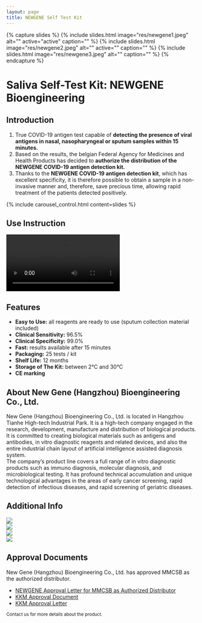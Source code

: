 ```yaml
---
layout: page
title: NEWGENE Self Test Kit
---
```


{% capture slides %}
  {% include slides.html
    image="res/newgene1.jpeg"
    alt=""
    active="active"
    caption=""
  %}
  {% include slides.html
    image="res/newgene2.jpeg"
    alt=""
    active=""
    caption=""
  %}
  {% include slides.html
    image="res/newgene3.jpeg"
    alt=""
    caption=""
  %}
{% endcapture %}

<main class="content container">
  <h1 class="heading text-center mt-3">Saliva Self-Test Kit: NEWGENE Bioengineering</h1>

  <h2 class="text-center my-3">Introduction</h2>
  <p class="justify">
    <ol>
      <li>True COVID-19 antigen test capable of <b>detecting the presence of viral antigens in nasal, nasopharyngeal or sputum samples within 15 minutes.</b></li>
      <li>Based on the results, the belgian Federal Agency for Medicines and Health Products has decided to <b>authorize the distribution of the NEWGENE COVID-19 antigen detection kit.</b></li>
      <li>Thanks to the <b>NEWGENE COVID-19 antigen detection kit</b>, which has excellent specificity, it is therefore possible to obtain a sample in a non-invasive manner and, therefore, save precious time, allowing rapid treatment of the patients detected positively.</li>
    </ol>
  </p>

  <div class="d-md-flex flex-md-equal w-100">
    <section class="my-3">
      <div class="px-3 px-md-5 overflow-hidden">
        <div class="center fade-on-view">
          {% include carousel_control.html
            content=slides
          %}
        </div>
      </div>
    </section>
    <section class="my-3">
      <div class="px-3 px-md-5 overflow-hidden">
        <div class="center">
          <div>
            <h2 class="heading text-center mb-3">Use Instruction</h2>
            <video class="fade-on-view" controls src="{{ 'res/product-vid.mp4' | relative_url }}"></video>
          </div>
        </div>
      </div>
    </section>
  </div>

  <h2 class="text-center my-3">Features</h2>
  <p class="justify">
    <ul>
      <li><b>Easy to Use:</b> all reagents are ready to use (sputum collection material included)</li>
      <li><b>Clinical Sensitivity:</b> 96.5%</li>
      <li><b>Clinical Specificity:</b> 99.0%</li>
      <li><b>Fast:</b> results available after 15 minutes</li>
      <li><b>Packaging:</b> 25 tests / kit</li>
      <li><b>Shelf Life:</b> 12 months</li>
      <li><b>Storage of The Kit:</b> between 2°C and 30°C</li>
      <li><b>CE marking</b></li>
    </ul>
  </p>

  <h2 class="text-center my-3">About New Gene (Hangzhou) Bioengineering Co., Ltd.</h2>
  <p class="justify">
   New Gene (Hangzhou) Bioengineering Co., Ltd. is located in Hangzhou Tianhe High-tech Industrial Park. It is a high-tech company engaged in the research, development, manufacture and distribution of biological products. It is committed to creating biological materials such as antigens and antibodies, in vitro diagnostic reagents and related devices, and also the entire industrial chain layout of artificial intelligence assisted diagnosis system.<br/>
   The company’s product line covers a full range of in vitro diagnostic products such as immuno diagnosis, molecular diagnosis, and microbiological testing. It has profound technical accumulation and unique technological advantages in the areas of early cancer screening, rapid detection of infectious diseases, and rapid screening of geriatric diseases.
  </p>

  <h2 class="text-center mt-3">Additional Info</h2>
  <div class="fade-on-view row h-100 my-3">
    <div class="col-md-3 my-3">
      <a href="{{ 'res/info1.jpeg' | relative_url }}">
        <img src="{{ 'res/info1.jpeg' | relative_url }}" class="img-fluid">
      </a>
    </div>
    <div class="col-md-3 my-3">
      <a href="{{ 'res/info2.jpeg' | relative_url }}">
        <img src="{{ 'res/info2.jpeg' | relative_url }}" class="img-fluid">
      </a>
    </div>
    <div class="col-md-3 my-3">
      <a href="{{ 'res/info3.jpeg' | relative_url }}">
        <img src="{{ 'res/info3.jpeg' | relative_url }}" class="img-fluid">
      </a>
    </div>
    <div class="col-md-3 my-3">
      <a href="{{ 'res/info4.jpeg' | relative_url }}">
        <img src="{{ 'res/info4.jpeg' | relative_url }}" class="img-fluid">
      </a>
    </div>
  </div>

  <h2 class="text-center mt-3">Approval Documents</h2>
  <p class="justify">
    New Gene (Hangzhou) Bioengineering Co., Ltd. has approved MMCSB as the authorized distributor.
  </p>
  <ul class="fade-on-view list-group my-3">
    <li class="list-group-item">
      <a href="{{ 'res/newgeneletter.pdf' | relative_url }}">
        NEWGENE Approval Letter for MMCSB as Authorized Distributor
      </a>
    </li>
    <li class="list-group-item">
      <a href="{{ 'res/kkmapproval1.pdf' | relative_url }}">
        KKM Approval Document
      </a>
    </li>
    <li class="list-group-item">
      <a href="{{ 'res/kkmapproval2.pdf' | relative_url }}">
        KKM Approval Letter
      </a>
    </li>
  </ul>

  <sub class="small text-muted mt-3">
    Contact us for more details about the product.
  </sub>
</main>